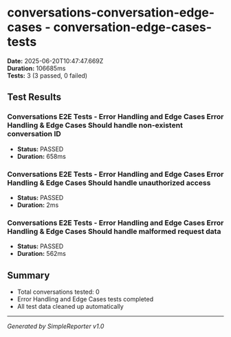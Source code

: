 # conversations-conversation-edge-cases - conversation-edge-cases-tests

**Date:** 2025-06-20T10:47:47.669Z  
**Duration:** 106685ms  
**Tests:** 3 (3 passed, 0 failed)

## Test Results


### Conversations E2E Tests - Error Handling and Edge Cases Error Handling & Edge Cases Should handle non-existent conversation ID
- **Status:** PASSED
- **Duration:** 658ms



### Conversations E2E Tests - Error Handling and Edge Cases Error Handling & Edge Cases Should handle unauthorized access
- **Status:** PASSED
- **Duration:** 2ms



### Conversations E2E Tests - Error Handling and Edge Cases Error Handling & Edge Cases Should handle malformed request data
- **Status:** PASSED
- **Duration:** 562ms



## Summary

- Total conversations tested: 0
- Error Handling and Edge Cases tests completed
- All test data cleaned up automatically

---
*Generated by SimpleReporter v1.0*
